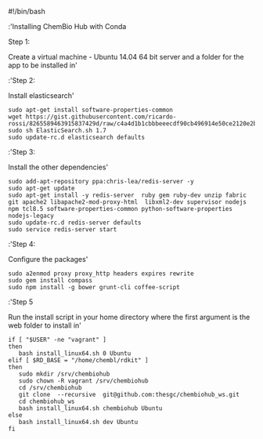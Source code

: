 #!/bin/bash

:'Installing ChemBio Hub with Conda

Step 1:

Create a virtual machine - Ubuntu 14.04 64 bit server and a folder for the app to be installed in'


:'Step 2:

Install elasticsearch'

    sudo apt-get install software-properties-common
    wget https://gist.githubusercontent.com/ricardo-rossi/8265589463915837429d/raw/c4a4d1b1cbbbeeecdf90cb496914e50ce2120e2b/ElasticSearch.sh
    sudo sh ElasticSearch.sh 1.7
    sudo update-rc.d elasticsearch defaults

:'Step 3:

Install the other dependencies'

    sudo add-apt-repository ppa:chris-lea/redis-server -y
    sudo apt-get update
    sudo apt-get install -y redis-server  ruby gem ruby-dev unzip fabric git apache2 libapache2-mod-proxy-html  libxml2-dev supervisor nodejs npm tcl8.5 software-properties-common python-software-properties nodejs-legacy
    sudo update-rc.d redis-server defaults
    sudo service redis-server start

:'Step 4:

Configure the packages'

    sudo a2enmod proxy proxy_http headers expires rewrite
    sudo gem install compass
    sudo npm install -g bower grunt-cli coffee-script

:'Step 5

Run the install script in your home directory where the first argument is the web folder to install in'

    if [ "$USER" -ne "vagrant" ]
    then
       bash install_linux64.sh 0 Ubuntu
    elif [ $RD_BASE = "/home/chembl/rdkit" ]
    then
       sudo mkdir /srv/chembiohub
       sudo chown -R vagrant /srv/chembiohub
       cd /srv/chembiohub
       git clone  --recursive  git@github.com:thesgc/chembiohub_ws.git
       cd chembiohub_ws
       bash install_linux64.sh chembiohub Ubuntu
    else
       bash install_linux64.sh dev Ubuntu
    fi

